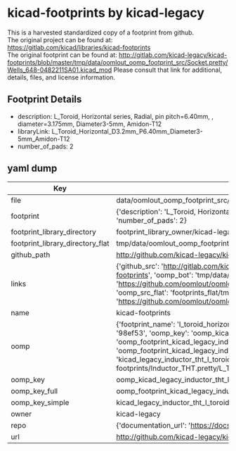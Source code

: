 # kicad-footprints by kicad-legacy  
This is a harvested standardized copy of a footprint from github.  
The original project can be found at:  
https://gitlab.com/kicad/libraries/kicad-footprints  
The original footprint can be found at:
http://gitlab.com/kicad-legacy/kicad-footprints/blob/master/tmp/data/oomlout_oomp_footprint_src/Socket.pretty/Wells_648-0482211SA01.kicad_mod
Please consult that link for additional, details, files, and license information.  
## Footprint Details
* description: L_Toroid, Horizontal series, Radial, pin pitch=6.40mm, , diameter=3.175mm, Diameter3-5mm, Amidon-T12  
* libraryLink: L_Toroid_Horizontal_D3.2mm_P6.40mm_Diameter3-5mm_Amidon-T12  
* number_of_pads: 2  
## yaml dump  
| Key | Value |  
| --- | --- |  
| file | data/oomlout_oomp_footprint_src/kicad-footprints/Inductor_THT.pretty/L_Toroid_Horizontal_D3.2mm_P6.40mm_Diameter3-5mm_Amidon-T12.kicad_mod |  
| footprint | {'description': 'L_Toroid, Horizontal series, Radial, pin pitch=6.40mm, , diameter=3.175mm, Diameter3-5mm, Amidon-T12', 'libraryLink': 'L_Toroid_Horizontal_D3.2mm_P6.40mm_Diameter3-5mm_Amidon-T12', 'number_of_pads': 2} |  
| footprint_library_directory | footprint_library_owner/kicad-legacy_kicad-footprints |  
| footprint_library_directory_flat | tmp/data/oomlout_oomp_footprint_src/footprints_flat/kicad_legacy_inductor_tht_l_toroid_horizontal_d3_2mm_p6_40mm_diameter3_5mm_amidon_t12/working |  
| github_path | http://github.com/kicad-legacy/kicad-footprints/blob/master/tmp/data/oomlout_oomp_footprint_src/Inductor_THT.pretty/L_Toroid_Horizontal_D3.2mm_P6.40mm_Diameter3-5mm_Amidon-T12.kicad_mod |  
| links | {'github_src': 'http://gitlab.com/kicad-legacy/kicad-footprints/blob/master/tmp/data/oomlout_oomp_footprint_src/Socket.pretty/Wells_648-0482211SA01.kicad_mod', 'github_src_repo': 'https://gitlab.com/kicad/libraries/kicad-footprints', 'oomp_bot': 'tmp/data/oomlout_oomp_footprint_src/footprints/kicad_legacy_inductor_tht_l_toroid_horizontal_d3_2mm_p6_40mm_diameter3_5mm_amidon_t12/working', 'oomp_bot_github': 'https://github.com/oomlout/oomlout_oomp_footprint_bot/tree/main/tmp/data/oomlout_oomp_footprint_src/footprints/kicad_legacy_inductor_tht_l_toroid_horizontal_d3_2mm_p6_40mm_diameter3_5mm_amidon_t12/working', 'oomp_src_flat': 'footprints_flat/tmp/data/oomlout_oomp_footprint_src/footprints_flat/kicad_legacy_inductor_tht_l_toroid_horizontal_d3_2mm_p6_40mm_diameter3_5mm_amidon_t12/working', 'oomp_src_flat_github': 'https://github.com/oomlout/oomlout_oomp_footprint_src/tree/main/tmp/data/oomlout_oomp_footprint_src/footprints_flat/kicad_legacy_inductor_tht_l_toroid_horizontal_d3_2mm_p6_40mm_diameter3_5mm_amidon_t12/working'} |  
| name | kicad-footprints |  
| oomp | {'footprint_name': 'l_toroid_horizontal_d3_2mm_p6_40mm_diameter3_5mm_amidon_t12', 'library_name': 'inductor_tht', 'md5': '98ef53756fa68f487c43df8e36869d3f', 'md5_10': '98ef53756f', 'md5_5': '98ef5', 'md5_6': '98ef53', 'oomp_key': 'oomp_kicad_legacy_inductor_tht_l_toroid_horizontal_d3_2mm_p6_40mm_diameter3_5mm_amidon_t12', 'oomp_key_extra': 'oomp_footprint_kicad_legacy_inductor_tht_l_toroid_horizontal_d3_2mm_p6_40mm_diameter3_5mm_amidon_t12', 'oomp_key_full': 'oomp_footprint_kicad_legacy_inductor_tht_l_toroid_horizontal_d3_2mm_p6_40mm_diameter3_5mm_amidon_t12_98ef53', 'oomp_key_simple': 'kicad_legacy_inductor_tht_l_toroid_horizontal_d3_2mm_p6_40mm_diameter3_5mm_amidon_t12', 'original_filename': 'data/oomlout_oomp_footprint_src/kicad-footprints/Inductor_THT.pretty/L_Toroid_Horizontal_D3.2mm_P6.40mm_Diameter3-5mm_Amidon-T12.kicad_mod', 'owner_name': 'kicad_legacy'} |  
| oomp_key | oomp_kicad_legacy_inductor_tht_l_toroid_horizontal_d3_2mm_p6_40mm_diameter3_5mm_amidon_t12 |  
| oomp_key_full | oomp_footprint_kicad_legacy_inductor_tht_l_toroid_horizontal_d3_2mm_p6_40mm_diameter3_5mm_amidon_t12 |  
| oomp_key_simple | kicad_legacy_inductor_tht_l_toroid_horizontal_d3_2mm_p6_40mm_diameter3_5mm_amidon_t12 |  
| owner | kicad-legacy |  
| repo | {'documentation_url': 'https://docs.github.com/rest/repos/repos#get-a-repository', 'message': 'Not Found'} |  
| url | http://github.com/kicad-legacy/kicad-footprints |  

